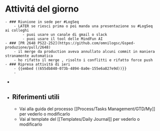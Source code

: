 # Attivitá del giorno
	- ### Riunione in sede per #LogSeq
		- LATER se riesci prima o poi manda una presentazione su #LogSeq ai colleghi
			- puoi usare un canale di gmail o slack
			- puoi usare il tool delle MindFun AI
	- ### [PR 2648 PS22-252](https://github.com/omnilogsc/Gsped-produzione/pull/2648)
		- il merge da production aveva annullato alcuni commit in maniera stranamente automatica
		- ho rifatto il merge , risolto i conflitti e rifatto force push
	- ### Ripresa attivitá di ieri
		- {{embed ((655db840-073b-4894-8a0e-155e6a827e9d))}}
		-
-
- ## Riferimenti utili
	- Vai alla guida del processo [[Process/Tasks Management/GTD/My]] per vederlo o modificarlo
	- Vai al template del [[Templates/Daily Journal]] per vederlo o modificarlo